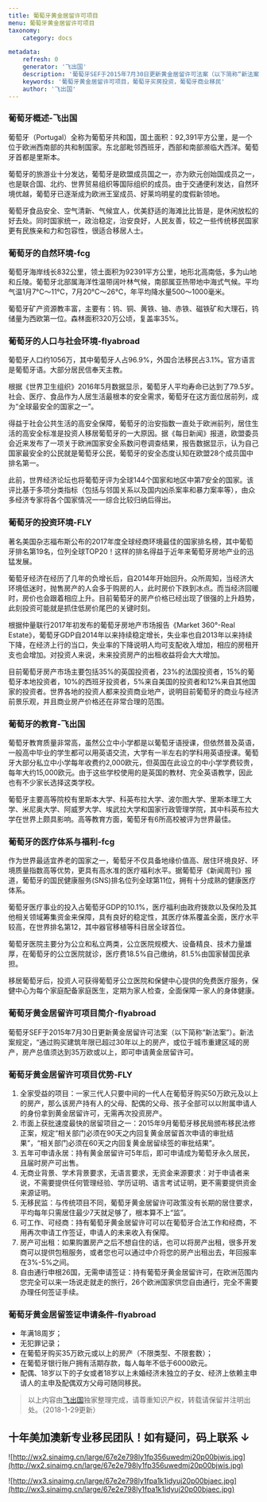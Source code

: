 ```yaml
---
title: 葡萄牙黄金居留许可项目
menu: 葡萄牙黄金居留许可项目
taxonomy:
    category: docs

metadata:
    refresh: 0
    generator: '飞出国'
    description: '葡萄牙SEF于2015年7月30日更新黄金居留许可法案（以下简称“新法案”）。新法案规定，“通过购买建筑年限已超过30年以上的房产，或位于城市重建区域的房产，房产总值须达到35万欧或以上，即可申请黄金居留许可。'
    keywords: '葡萄牙黄金居留许可项目，葡萄牙买房投资，葡萄牙商业移民'
    author: '飞出国'
---
```


### 葡萄牙概述-飞出国

葡萄牙（Portugal）全称为葡萄牙共和国，国土面积：92,391平方公里，是一个位于欧洲西南部的共和制国家。东北部毗邻西班牙，西部和南部濒临大西洋。葡萄牙首都是里斯本。

葡萄牙的旅游业十分发达，葡萄牙是欧盟成员国之一，亦为欧元创始国成员之一，也是联合国、北约、世界贸易组织等国际组织的成员。由于交通便利发达，自然环境优越，葡萄牙已逐渐成为欧洲王室成员、好莱坞明星的度假新领地。

葡萄牙食品安全、空气清新、气候宜人，优美舒适的海滩比比皆是，是休闲放松的好去处。同时国家统一，政治稳定，治安良好，人民友善，较之一些传统移民国家更有民族亲和力和包容性，很适合移居人士。

### 葡萄牙的自然环境-fcg

葡萄牙海岸线长832公里，领土面积为92391平方公里，地形北高南低，多为山地和丘陵。葡萄牙北部属海洋性温带阔叶林气候，南部属亚热带地中海式气候。平均气温1月7°C～11℃，7月20°C～26℃，年平均降水量500～1000毫米。

葡萄牙矿产资源教丰富，主要有：钨、铜、黄铁、铀、赤铁、磁铁矿和大理石，钨储量为西欧第一位。森林面积320万公顷，复盖率35%。

### 葡萄牙的人口与社会环境-flyabroad

葡萄牙人口约1056万，其中葡萄牙人占96.9%，外国合法移民占3.1%。官方语言是葡萄牙语。大部分居民信奉天主教。

根据《世界卫生组织》2016年5月数据显示，葡萄牙人平均寿命已达到了79.5岁。社会、医疗、食品作为人居生活最根本的安全需求，葡萄牙在这方面位居前列，成为“全球最安全的国家之一”。

得益于社会公共生活的高安全保障，葡萄牙的治安指数一直处于欧洲前列，居住生活的高安全标准是投资人移居葡萄牙的一大原因。据《每日新闻》报道，欧盟委员会近来发布了一项关于欧洲国家安全系数问卷调查结果，报告数据显示，认为自己国家最安全的公民就是葡萄牙公民，葡萄牙的安全态度认知在欧盟28个成员国中排名第一。

此前，世界经济论坛也将葡萄牙评为全球144个国家和地区中第7安全的国家。该评比基于多项分类指标（包括与邻国关系以及国内凶杀案率和暴力案率等），由众多经济专家将各个国家情况一一综合比较归纳后得出。

### 葡萄牙的投资环境-FLY

著名美国杂志福布斯公布的2017年度全球经商环境最佳的国家排名榜，其中葡萄牙排名第19名，位列全球TOP20！这样的排名得益于近年来葡萄牙房地产业的迅猛发展。

葡萄牙经济在经历了几年的负增长后，自2014年开始回升。众所周知，当经济大环境低迷时，抛售房产的人会多于购房的人，此时房价下跌到冰点。而当经济回暖时，房价也会跟着相应上升。目前葡萄牙的房产价格已经出现了很强的上升趋势，此刻投资可能就是抓住低房价尾巴的关键时刻。

根据仲量联行2017年初发布的葡萄牙房地产市场报告《Market 360°-Real Estate》，葡萄牙GDP自2014年以来持续稳定增长，失业率也自2013年以来持续下降，在经济上行的当口，失业率的下降说明人均可支配收入增加，相应的房租开支也会增加。对投资人来说，未来投资房产的出租收益将会大大增加。

目前葡萄牙房产市场主要包括35%的英国投资者，23%的法国投资者，15%的葡萄牙本地投资者，10%的西班牙投资者，5%来自美国的投资者和12%来自其他国家的投资者。世界各地的投资人都来投资商业地产，说明目前葡萄牙的商业与经济前景乐观，并且商业房产价格还在非常合理的范围。

### 葡萄牙的教育-飞出国

葡萄牙教育质量非常高，虽然公立中小学都是以葡萄牙语授课，但依然普及英语，一般高中毕业的学生都可以用英语交流，大学有一半左右的学科用英语授课。葡萄牙大部分私立中小学每年收费约2,000欧元，但英国在此设立的中小学学费较贵，每年大约15,000欧元。由于这些学校使用的是英国的教材、完全英语教学，因此也有不少家长选择这类学校。

葡萄牙主要高等院校有里斯本大学、科英布拉大学、波尔图大学、里斯本理工大学、米尼奥大学、阿威罗大学、埃武拉大学和国家行政管理学院，其中科英布拉大学在世界上颇具影响。高等教育方面，葡萄牙有6所高校被评为世界最佳。

### 葡萄牙的医疗体系与福利-fcg

作为世界最适宜养老的国家之一，葡萄牙不仅具备地缘价值高、居住环境良好、环境质量指数高等优势，更具有高水准的医疗福利水平。据葡萄牙《新闻周刊》报道，葡萄牙的国民健康服务(SNS)排名位列全球第11位，拥有十分成熟的健康医疗体系。

葡萄牙医疗事业的投入占葡萄牙GDP的10.1%，医疗福利由政府拨款以及保险及其他相关领域筹集资金来保障，具有良好的稳定性，其医疗体系覆盖全面，医疗水平较高，在世界排名第12，其中器官移植等科目居全球首位。

葡萄牙医院主要分为公立和私立两类，公立医院规模大、设备精良、技术力量雄厚，在葡萄牙的公立医院就诊，医疗费18.5%自己缴纳，81.5%由国家替国民承担。

移居葡萄牙后，投资人可获得葡萄牙公立医院和保健中心提供的免费医疗服务，保健中心为每个家庭配备家庭医生，定期为家人检查，全面保障一家人的身体健康。

### 葡萄牙黄金居留许可项目简介-flyabroad

葡萄牙SEF于2015年7月30日更新黄金居留许可法案（以下简称“新法案”）。新法案规定，“通过购买建筑年限已超过30年以上的房产，或位于城市重建区域的房产，房产总值须达到35万欧或以上，即可申请黄金居留许可。

### 葡萄牙黄金居留许可项目优势-FLY

1. 全家受益的项目：一家三代人只要中间的一代人在葡萄牙购买50万欧元及以上的房产，那么该房产持有人的父母、配偶的父母、孩子全部可以以附属申请人的身份拿到黄金居留许可，无需再次投资房产。
2. 市面上获批速度最快的居留项目之一：2015年9月葡萄牙移民局颁布移民法修正案，规定“相关部门必须在90天之内回复黄金居留首次申请的审批结果”，“相关部门必须在60天之内回复黄金居留续签的审批结果”。
3. 五年可申请永居：持有黄金居留许可5年后，即可申请成为葡萄牙永久居民，且届时房产可出售。
4. 无商业背景、学术背景要求，无语言要求，无资金来源要求：对于申请者来说，不需要提供任何管理经验、学历证明、语言考试证明，更不需要提供资金来源证明。
5. 无移民监：与传统项目不同，葡萄牙黄金居留许可政策没有长期的居住要求，平均每年只需居住最少7天就足够了，根本算不上“监”。
6. 可工作、可经商：持有葡萄牙黄金居留许可可以在葡萄牙合法工作和经商，不用再次申请工作签证，申请人的未来收入有保障。
7. 房产可出租：如果购置房产之后不想自住的话，也可以将房产出租，很多开发商可以提供包租服务，或者您也可以通过中介将您的房产出租出去，年回报率在3%-5%之间。
8. 自由通行申根26国，无需申请签证：持有葡萄牙黄金居留许可，在欧洲范围内您完全可以来一场说走就走的旅行，26个欧洲国家供您自由通行，完全不需要办理任何签证手续。

### 葡萄牙黄金居留签证申请条件-flyabroad

* 年满18周岁；
* 无犯罪记录；
* 在葡萄牙购买35万欧元或以上的房产（不限类型、不限套数）；
* 在葡萄牙银行账户拥有活期存款，每人每年不低于6000欧元。
* 配偶、18岁以下的子女或者18岁以上未婚经济未独立的子女、经济上依赖主申请人的主申及配偶双方父母可随同移民。

> 以上内容由[飞出国](flyabroad.me/contact/)独家整理完成，请尊重知识产权，转载请保留并注明出处。（2018-1-29更新）

## 十年美加澳新专业移民团队！如有疑问，码上联系 ↓ ##

![http://wx2.sinaimg.cn/large/67e2e798ly1fp356uwedmj20p00bjwis.jpg](http://wx2.sinaimg.cn/large/67e2e798ly1fp356uwedmj20p00bjwis.jpg)

![http://wx3.sinaimg.cn/large/67e2e798ly1fpa1k1idyuj20p00bjaec.jpg](http://wx3.sinaimg.cn/large/67e2e798ly1fpa1k1idyuj20p00bjaec.jpg)

[免费在线评估]:http://pg.flyabroadvisa.com/?target=blank
[联系飞出国]:http://flyabroad.me/contact/?target=blank 
[关于飞出国]:http://flyabroad.me/?target=blank


